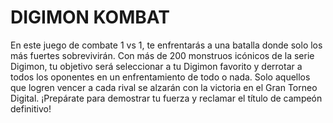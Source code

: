 # DIGIMON KOMBAT

En este juego de combate 1 vs 1, te enfrentarás a una batalla donde solo los más fuertes sobrevivirán. Con más de 200 monstruos icónicos de la serie Digimon, tu objetivo será seleccionar a tu Digimon favorito y derrotar a todos los oponentes en un enfrentamiento de todo o nada. Solo aquellos que logren vencer a cada rival se alzarán con la victoria en el Gran Torneo Digital. ¡Prepárate para demostrar tu fuerza y reclamar el título de campeón definitivo!

